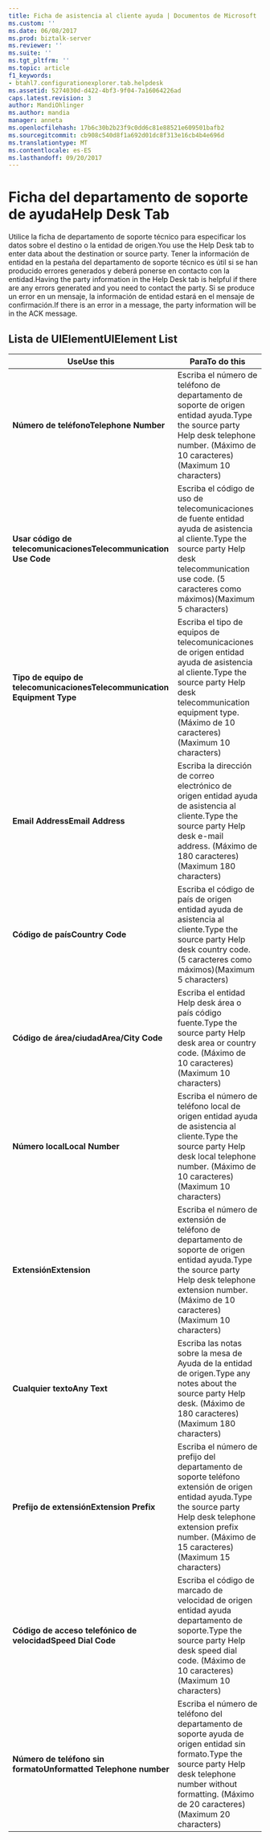 ```yaml
---
title: Ficha de asistencia al cliente ayuda | Documentos de Microsoft
ms.custom: ''
ms.date: 06/08/2017
ms.prod: biztalk-server
ms.reviewer: ''
ms.suite: ''
ms.tgt_pltfrm: ''
ms.topic: article
f1_keywords:
- btahl7.configurationexplorer.tab.helpdesk
ms.assetid: 5274030d-d422-4bf3-9f04-7a16064226ad
caps.latest.revision: 3
author: MandiOhlinger
ms.author: mandia
manager: anneta
ms.openlocfilehash: 17b6c30b2b23f9c0dd6c81e88521e609501bafb2
ms.sourcegitcommit: cb908c540d8f1a692d01dc8f313e16cb4b4e696d
ms.translationtype: MT
ms.contentlocale: es-ES
ms.lasthandoff: 09/20/2017
---
```

# <a name="help-desk-tab"></a><span data-ttu-id="a6c67-102">Ficha del departamento de soporte de ayuda</span><span class="sxs-lookup"><span data-stu-id="a6c67-102">Help Desk Tab</span></span>
<span data-ttu-id="a6c67-103">Utilice la ficha de departamento de soporte técnico para especificar los datos sobre el destino o la entidad de origen.</span><span class="sxs-lookup"><span data-stu-id="a6c67-103">You use the Help Desk tab to enter data about the destination or source party.</span></span> <span data-ttu-id="a6c67-104">Tener la información de entidad en la pestaña del departamento de soporte técnico es útil si se han producido errores generados y deberá ponerse en contacto con la entidad.</span><span class="sxs-lookup"><span data-stu-id="a6c67-104">Having the party information in the Help Desk tab is helpful if there are any errors generated and you need to contact the party.</span></span> <span data-ttu-id="a6c67-105">Si se produce un error en un mensaje, la información de entidad estará en el mensaje de confirmación.</span><span class="sxs-lookup"><span data-stu-id="a6c67-105">If there is an error in a message, the party information will be in the ACK message.</span></span>  
  
## <a name="uielement-list"></a><span data-ttu-id="a6c67-106">Lista de UIElement</span><span class="sxs-lookup"><span data-stu-id="a6c67-106">UIElement List</span></span>  
  
|<span data-ttu-id="a6c67-107">Use</span><span class="sxs-lookup"><span data-stu-id="a6c67-107">Use this</span></span>|<span data-ttu-id="a6c67-108">Para</span><span class="sxs-lookup"><span data-stu-id="a6c67-108">To do this</span></span>|  
|--------------|----------------|  
|<span data-ttu-id="a6c67-109">**Número de teléfono**</span><span class="sxs-lookup"><span data-stu-id="a6c67-109">**Telephone Number**</span></span>|<span data-ttu-id="a6c67-110">Escriba el número de teléfono de departamento de soporte de origen entidad ayuda.</span><span class="sxs-lookup"><span data-stu-id="a6c67-110">Type the source party Help desk telephone number.</span></span> <span data-ttu-id="a6c67-111">(Máximo de 10 caracteres)</span><span class="sxs-lookup"><span data-stu-id="a6c67-111">(Maximum 10 characters)</span></span>|  
|<span data-ttu-id="a6c67-112">**Usar código de telecomunicaciones**</span><span class="sxs-lookup"><span data-stu-id="a6c67-112">**Telecommunication Use Code**</span></span>|<span data-ttu-id="a6c67-113">Escriba el código de uso de telecomunicaciones de fuente entidad ayuda de asistencia al cliente.</span><span class="sxs-lookup"><span data-stu-id="a6c67-113">Type the source party Help desk telecommunication use code.</span></span> <span data-ttu-id="a6c67-114">(5 caracteres como máximos)</span><span class="sxs-lookup"><span data-stu-id="a6c67-114">(Maximum 5 characters)</span></span>|  
|<span data-ttu-id="a6c67-115">**Tipo de equipo de telecomunicaciones**</span><span class="sxs-lookup"><span data-stu-id="a6c67-115">**Telecommunication Equipment Type**</span></span>|<span data-ttu-id="a6c67-116">Escriba el tipo de equipos de telecomunicaciones de origen entidad ayuda de asistencia al cliente.</span><span class="sxs-lookup"><span data-stu-id="a6c67-116">Type the source party Help desk telecommunication equipment type.</span></span> <span data-ttu-id="a6c67-117">(Máximo de 10 caracteres)</span><span class="sxs-lookup"><span data-stu-id="a6c67-117">(Maximum 10 characters)</span></span>|  
|<span data-ttu-id="a6c67-118">**Email Address**</span><span class="sxs-lookup"><span data-stu-id="a6c67-118">**Email Address**</span></span>|<span data-ttu-id="a6c67-119">Escriba la dirección de correo electrónico de origen entidad ayuda de asistencia al cliente.</span><span class="sxs-lookup"><span data-stu-id="a6c67-119">Type the source party Help desk e-mail address.</span></span> <span data-ttu-id="a6c67-120">(Máximo de 180 caracteres)</span><span class="sxs-lookup"><span data-stu-id="a6c67-120">(Maximum 180 characters)</span></span>|  
|<span data-ttu-id="a6c67-121">**Código de país**</span><span class="sxs-lookup"><span data-stu-id="a6c67-121">**Country Code**</span></span>|<span data-ttu-id="a6c67-122">Escriba el código de país de origen entidad ayuda de asistencia al cliente.</span><span class="sxs-lookup"><span data-stu-id="a6c67-122">Type the source party Help desk country code.</span></span> <span data-ttu-id="a6c67-123">(5 caracteres como máximos)</span><span class="sxs-lookup"><span data-stu-id="a6c67-123">(Maximum 5 characters)</span></span>|  
|<span data-ttu-id="a6c67-124">**Código de área/ciudad**</span><span class="sxs-lookup"><span data-stu-id="a6c67-124">**Area/City Code**</span></span>|<span data-ttu-id="a6c67-125">Escriba el entidad Help desk área o país código fuente.</span><span class="sxs-lookup"><span data-stu-id="a6c67-125">Type the source party Help desk area or country code.</span></span> <span data-ttu-id="a6c67-126">(Máximo de 10 caracteres)</span><span class="sxs-lookup"><span data-stu-id="a6c67-126">(Maximum 10 characters)</span></span>|  
|<span data-ttu-id="a6c67-127">**Número local**</span><span class="sxs-lookup"><span data-stu-id="a6c67-127">**Local Number**</span></span>|<span data-ttu-id="a6c67-128">Escriba el número de teléfono local de origen entidad ayuda de asistencia al cliente.</span><span class="sxs-lookup"><span data-stu-id="a6c67-128">Type the source party Help desk local telephone number.</span></span> <span data-ttu-id="a6c67-129">(Máximo de 10 caracteres)</span><span class="sxs-lookup"><span data-stu-id="a6c67-129">(Maximum 10 characters)</span></span>|  
|<span data-ttu-id="a6c67-130">**Extensión**</span><span class="sxs-lookup"><span data-stu-id="a6c67-130">**Extension**</span></span>|<span data-ttu-id="a6c67-131">Escriba el número de extensión de teléfono de departamento de soporte de origen entidad ayuda.</span><span class="sxs-lookup"><span data-stu-id="a6c67-131">Type the source party Help desk telephone extension number.</span></span> <span data-ttu-id="a6c67-132">(Máximo de 10 caracteres)</span><span class="sxs-lookup"><span data-stu-id="a6c67-132">(Maximum 10 characters)</span></span>|  
|<span data-ttu-id="a6c67-133">**Cualquier texto**</span><span class="sxs-lookup"><span data-stu-id="a6c67-133">**Any Text**</span></span>|<span data-ttu-id="a6c67-134">Escriba las notas sobre la mesa de Ayuda de la entidad de origen.</span><span class="sxs-lookup"><span data-stu-id="a6c67-134">Type any notes about the source party Help desk.</span></span> <span data-ttu-id="a6c67-135">(Máximo de 180 caracteres)</span><span class="sxs-lookup"><span data-stu-id="a6c67-135">(Maximum 180 characters)</span></span>|  
|<span data-ttu-id="a6c67-136">**Prefijo de extensión**</span><span class="sxs-lookup"><span data-stu-id="a6c67-136">**Extension Prefix**</span></span>|<span data-ttu-id="a6c67-137">Escriba el número de prefijo del departamento de soporte teléfono extensión de origen entidad ayuda.</span><span class="sxs-lookup"><span data-stu-id="a6c67-137">Type the source party Help desk telephone extension prefix number.</span></span> <span data-ttu-id="a6c67-138">(Máximo de 15 caracteres)</span><span class="sxs-lookup"><span data-stu-id="a6c67-138">(Maximum 15 characters)</span></span>|  
|<span data-ttu-id="a6c67-139">**Código de acceso telefónico de velocidad**</span><span class="sxs-lookup"><span data-stu-id="a6c67-139">**Speed Dial Code**</span></span>|<span data-ttu-id="a6c67-140">Escriba el código de marcado de velocidad de origen entidad ayuda departamento de soporte.</span><span class="sxs-lookup"><span data-stu-id="a6c67-140">Type the source party Help desk speed dial code.</span></span> <span data-ttu-id="a6c67-141">(Máximo de 10 caracteres)</span><span class="sxs-lookup"><span data-stu-id="a6c67-141">(Maximum 10 characters)</span></span>|  
|<span data-ttu-id="a6c67-142">**Número de teléfono sin formato**</span><span class="sxs-lookup"><span data-stu-id="a6c67-142">**Unformatted Telephone number**</span></span>|<span data-ttu-id="a6c67-143">Escriba el número de teléfono del departamento de soporte ayuda de origen entidad sin formato.</span><span class="sxs-lookup"><span data-stu-id="a6c67-143">Type the source party Help desk telephone number without formatting.</span></span> <span data-ttu-id="a6c67-144">(Máximo de 20 caracteres)</span><span class="sxs-lookup"><span data-stu-id="a6c67-144">(Maximum 20 characters)</span></span>|